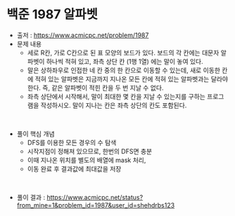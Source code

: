 # 백준 1987 알파벳
- 출저 : https://www.acmicpc.net/problem/1987
- 문제 내용
  - 세로 R칸, 가로 C칸으로 된 표 모양의 보드가 있다. 보드의 각 칸에는 대문자 알파벳이 하나씩 적혀 있고, 좌측 상단 칸 (1행 1열) 에는 말이 놓여 있다.
  - 말은 상하좌우로 인접한 네 칸 중의 한 칸으로 이동할 수 있는데, 새로 이동한 칸에 적혀 있는 알파벳은 지금까지 지나온 모든 칸에 적혀 있는 알파벳과는 달라야 한다. 즉, 같은 알파벳이 적힌 칸을 두 번 지날 수 없다.
  - 좌측 상단에서 시작해서, 말이 최대한 몇 칸을 지날 수 있는지를 구하는 프로그램을 작성하시오. 말이 지나는 칸은 좌측 상단의 칸도 포함된다.

<br>

- 풀이 핵심 개념
  - DFS를 이용한 모든 경우의 수 탐색
  - 시작지점이 정해져 있으므로, 한번의 DFS면 충분
  - 이때 지나온 위치를 별도의 배열에 mask 처리,
  - 이동 완료 후 결과값에 최대값을 저장

<br>

- 풀이 결과 : https://www.acmicpc.net/status?from_mine=1&problem_id=1987&user_id=shehdrbs123